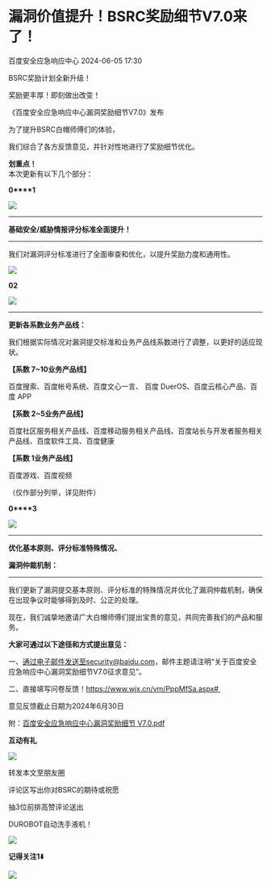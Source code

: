 #  漏洞价值提升！BSRC奖励细节V7.0来了！   
 百度安全应急响应中心   2024-06-05 17:30  
  
BSRC奖励计划全新升级！  
  
奖励更丰厚！即刻做出改变！  
  
《百度安全应急响应中心漏洞奖励细节V7.0》发布  
  
  
为了提升BSRC白帽师傅们的体验，  
  
我们综合了各方反馈意见，并针对性地进行了奖励细节优化。  
  
**划重点！**  
本次更新有以下几个部分：  
  
  
**0****1**  
  
![](https://mmbiz.qpic.cn/sz_mmbiz_gif/rNy2iaEEC1mMTaHXeqrroJuZAOmRmr45EOQTKz7iba2QHghwcciaN1Vv9UUOEYHqvLoYUyHT6ianJVLOAFIUmncrmw/640?wx_fmt=gif&from=appmsg "")  
  
  
****  
**基础安全/威胁情报评分标准全面提升！**  
  
****  
我们对漏洞评分标准进行了全面审查和优化，以提升奖励力度和通用性。  
  
![](https://mmbiz.qpic.cn/sz_mmbiz_png/rNy2iaEEC1mO7fB3gSm9RHjU4cibgcgibsd01DYLWMeDzWYAsHG2yeah5RB3gicYJciceqPKTqNu747UJCMXGnB02bg/640?wx_fmt=png&from=appmsg "")  
  
  
**02**  
  
![](https://mmbiz.qpic.cn/sz_mmbiz_gif/rNy2iaEEC1mMTaHXeqrroJuZAOmRmr45EOQTKz7iba2QHghwcciaN1Vv9UUOEYHqvLoYUyHT6ianJVLOAFIUmncrmw/640?wx_fmt=gif&from=appmsg "")  
  
  
****  
**更新各系数业务产品线：**  
  
  
我们根据实际情况对漏洞提交标准和业务产品线系数进行了调整，以更好的适应现状。  
  
  
**【系数 7~10业务产品线】**  
  
百度搜索、百度帐号系统、百度文心一言、 百度 DuerOS、百度云核心产品、百度 APP  
  
**【系数 2~5业务产品线】**  
  
百度社区服务相关产品线、百度移动服务相关产品线、百度站长与开发者服务相关产品线、百度软件工具、百度健康  
  
**【系数 1业务产品线】**  
  
百度游戏、百度视频  
  
  
（仅作部分列举，详见附件）  
  
  
**0****3**  
  
![](https://mmbiz.qpic.cn/sz_mmbiz_gif/rNy2iaEEC1mMTaHXeqrroJuZAOmRmr45EOQTKz7iba2QHghwcciaN1Vv9UUOEYHqvLoYUyHT6ianJVLOAFIUmncrmw/640?wx_fmt=gif&from=appmsg "")  
  
  
****  
**优化基本原则、评分标准特殊情况、**  
  
**漏洞仲裁机制：**  
  
****  
我们更新了漏洞提交基本原则、评分标准的特殊情况并优化了漏洞仲裁机制，确保在出现争议时能够得到及时、公正的处理。  
  
  
  
现在，我们诚挚地邀请广大白帽师傅们提出宝贵的意见，共同完善我们的产品和服务。  
  
  
**大家可通过以下途径和方式提出意见：**  
  
一、通过电子邮件发送至security@baidu.com，邮件主题请注明“关于百度安全应急响应中心漏洞奖励细节V7.0征求意见”。  
  
二、直接填写问卷反馈！https://www.wjx.cn/vm/PppMfSa.aspx#   
  
  
意见反馈截止日期为2024年6月30日  
  
  
附：[百度安全应急响应中心漏洞奖励细节 V7.0.pdf]()  
  
  
  
  
  
**互动有礼**  
  
  
![](https://mmbiz.qpic.cn/mmbiz_svg/d2fJZTzRTum33rceG1ecByibHOjtOqD1SZUWCx6ympIvziakI6WN2kVUtzqR23Qw8j8eO9CUiatso7qENvMCI5bQw1icsdDoIlBD/640?wx_fmt=svg&tp=webp&wxfrom=5&wx_lazy=1&wx_co=1 "")  
  
  
转发本文至朋友圈  
  
评论区写出你对BSRC的期待或祝愿  
  
抽3位前排高赞评论送出  
  
DUROBOT自动洗手液机！  
  
  
![](https://mmbiz.qpic.cn/sz_mmbiz_png/rNy2iaEEC1mMTaHXeqrroJuZAOmRmr45Et4I9tIRk7DfV7goOAVSG5SdQAQStwjlfzsuGD4zp6TIVrWPBqWBicDg/640?wx_fmt=png&from=appmsg "")  
  
  
  
  
**记得关注1⬇️**  
  
  
![](https://mmbiz.qpic.cn/mmbiz_svg/d2fJZTzRTum33rceG1ecByibHOjtOqD1SZUWCx6ympIvziakI6WN2kVUtzqR23Qw8j8eO9CUiatso7qENvMCI5bQw1icsdDoIlBD/640?wx_fmt=svg&tp=webp&wxfrom=5&wx_lazy=1&wx_co=1 "")  
  
  
  
  
